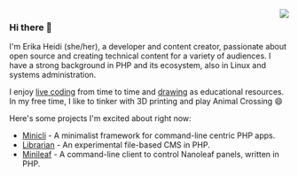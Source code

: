 <img src="https://github.com/erikaheidi/erikaheidi/blob/master/erika_illustrated_avatar.png" align="right">

### Hi there 👋
I'm Erika Heidi (she/her), a developer and content creator, passionate about open source and creating technical content for a variety of audiences. I have a strong background in PHP and its ecosystem, also in Linux and systems administration. 

I enjoy [live coding](https://twitch.tv/erikaheidi) from time to time and [drawing](https://dev.to/erikaheidi/pick-squash-drop-rebase-comic-607) as educational resources. In my free time, I like to tinker with 3D printing and play Animal Crossing 😄

Here's some projects I'm excited about right now:

- [Minicli](https://github.com/minicli/minicli) - A minimalist framework for command-line centric PHP apps.
- [Librarian](https://github.com/minicli/librarian) - An experimental file-based CMS in PHP.
- [Minileaf](https://github.com/erikaheidi/minileaf) - A command-line client to control Nanoleaf panels, written in PHP.

<!--
**erikaheidi/erikaheidi** is a ✨ _special_ ✨ repository because its `README.md` (this file) appears on your GitHub profile.

Here are some ideas to get you started:

- 🔭 I’m currently working on ...
- 🌱 I’m currently learning ...
- 👯 I’m looking to collaborate on ...
- 🤔 I’m looking for help with ...
- 💬 Ask me about ...
- 📫 How to reach me: ...
- 😄 Pronouns: ...
- ⚡ Fun fact: ...
-->
